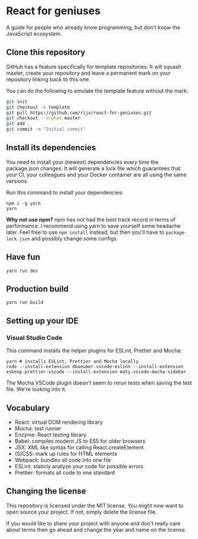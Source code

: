 # React for geniuses

A guide for people who already know programming, but don't know the JavaScript ecosystem.

## Clone this repository

GitHub has a feature specifically for template repositories. It will squash master, create your repository and leave a permanent mark on your repository linking back to this one.

You can do the following to emulate the template feature without the mark:

```bash
git init
git checkout -b template
git pull https://github.com/rijx/react-for-geniuses.git
git checkout --orphan master
git add .
git commit -m "Initial commit"
```

## Install its dependencies

You need to install your (newest) dependencies every time the package.json changes. It will generate a lock file which guarantees that your CI, your colleagues and your Docker container are all using the same versions.

Run this command to install your dependencies:

```
npm i -g yarn
yarn
```

**Why not use npm?** npm has not had the best track record in terms of performance. I recommend using yarn to save yourself some headache later. Feel free to use `npm install` instead, but then you'll have to `package-lock.json` and possibly change some configs.

## Have fun

```
yarn run dev
```

## Production build

```
yarn run build
```

## Setting up your IDE

### Visual Studio Code

This command installs the helper plugins for ESLint, Prettier and Mocha:

```
yarn # installs ESLint, Prettier and Mocha locally
code --install-extension dbaeumer.vscode-eslint --install-extension esbenp.prettier-vscode --install-extension maty.vscode-mocha-sidebar
```

The Mocha VSCode plugin doesn't seem to rerun tests when saving the test file. We're looking into it.

## Vocabulary

- React: virtual DOM rendering library
- Mocha: test runner
- Enzyme: React testing library
- Babel: compiles modern JS to ES5 for older browsers
- JSX: XML like syntax for calling React.createElement
- (S)CSS: mark up rules for HTML elements
- Webpack: bundles all code into one file
- ESLint: staticly analyze your code for possible errors
- Prettier: formats all code to one standard

## Changing the license

This repository is licensed under the MIT license. You might now want to open source your project. If not, simply delete the license file.

If you would like to share your project with anyone and don't really care about terms then go ahead and change the year and name on the license.
